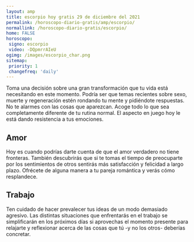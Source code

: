 ```yaml
---
layout: amp
title: escorpio hoy gratis 29 de diciembre del 2021 
permalink: /horoscopo-diario-gratis/amp/escorpio/
normallink: /horoscopo-diario-gratis/escorpio/
home: FALSE
horoscopo:
 signo: escorpio
 video: -DQpmrrAIeU
ogimg: /images/escorpio_char.png
sitemap:
 priority: 1
 changefreq: 'daily'
---
```



Toma una decisión sobre una gran transformación que tu vida está necesitando en este momento. Podría ser que temas recientes sobre sexo, muerte y regeneración estén rondando tu mente y pidiéndote respuestas. No te alarmes con las cosas que aparezcan. Acoge todo lo que sea completamente diferente de tu rutina normal. El aspecto en juego hoy le está dando resistencia a tus emociones.

## Amor

Hoy es cuando podrías darte cuenta de que el amor verdadero no tiene fronteras. También descubrirás que si te tomas el tiempo de preocuparte por los sentimientos de otros sentirás más satisfacción y felicidad a largo plazo. Ofrécete de alguna manera a tu pareja romántica y verás cómo resplandece.

## Trabajo

Ten cuidado de hacer prevalecer tus ideas de un modo demasiado agresivo. Las distintas situaciones que enfrentarás en el trabajo se simplificarán en los próximos días si aprovechas el momento presente para relajarte y reflexionar acerca de las cosas que tú -y no los otros- deberías concretar.